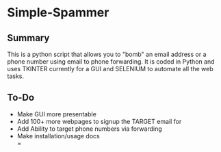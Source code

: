 # Simple-Spammer

<h2>Summary</h2>
<p>This is a python script that allows you to "bomb" an email address or a phone number using email to phone forwarding. It is coded in Python and uses TKINTER currently for a GUI and SELENIUM to automate all the web tasks.</p>

<h2>To-Do</h2>
<ul>
  <li>Make GUI more presentable</li>
  <li>Add 100+ more webpages to signup the TARGET email for</li>
  <li>Add Ability to target phone numbers via forwarding</li>
  <li>Make installation/usage docs</li>=
</ul>
